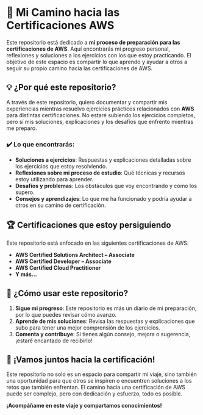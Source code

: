 # 🚀 Mi Camino hacia las Certificaciones AWS

Este repositorio está dedicado a **mi proceso de preparación para las certificaciones de AWS**. Aquí encontrarás mi progreso personal, reflexiones y soluciones a los ejercicios con los que estoy practicando. El objetivo de este espacio es compartir lo que aprendo y ayudar a otros a seguir su propio camino hacia las certificaciones de AWS.

## 💡 ¿Por qué este repositorio?

A través de este repositorio, quiero documentar y compartir mis experiencias mientras resuelvo ejercicios prácticos relacionados con **AWS** para distintas certificaciones. No estaré subiendo los ejercicios completos, pero sí mis soluciones, explicaciones y los desafíos que enfrento mientras me preparo.

### ✔️ Lo que encontrarás:
- **Soluciones a ejercicios**: Respuestas y explicaciones detalladas sobre los ejercicios que estoy resolviendo.
- **Reflexiones sobre mi proceso de estudio**: Qué técnicas y recursos estoy utilizando para aprender.
- **Desafíos y problemas**: Los obstáculos que voy encontrando y cómo los supero.
- **Consejos y aprendizajes**: Lo que me ha funcionado y podría ayudar a otros en su camino de certificación.

## 🏆 Certificaciones que estoy persiguiendo

Este repositorio está enfocado en las siguientes certificaciones de AWS:

- **AWS Certified Solutions Architect – Associate**
- **AWS Certified Developer – Associate**
- **AWS Certified Cloud Practitioner**
- **Y más...**

## 📌 ¿Cómo usar este repositorio?

1. **Sigue mi progreso**: Este repositorio es más un diario de mi preparación, por lo que puedes revisar cómo avanzo.
2. **Aprende de mis soluciones**: Revisa las respuestas y explicaciones que subo para tener una mejor comprensión de los ejercicios.
3. **Comenta y contribuye**: Si tienes algún consejo, mejora o sugerencia, ¡estaré encantado de recibirlo!

## 🚀 ¡Vamos juntos hacia la certificación!

Este repositorio no solo es un espacio para compartir mi viaje, sino también una oportunidad para que otros se inspiren o encuentren soluciones a los retos que también enfrentan. El camino hacia una certificación de AWS puede ser complejo, pero con dedicación y esfuerzo, todo es posible.

**¡Acompáñame en este viaje y compartamos conocimientos!**
